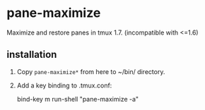 # pane-maximize

Maximize and restore panes in tmux 1.7. (incompatible with <=1.6)

## installation

1. Copy `pane-maximize*` from here to ~/bin/ directory.
2. Add a key binding to .tmux.conf:

    bind-key m run-shell "pane-maximize -a"
